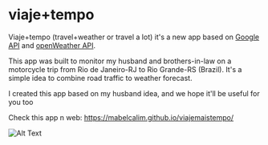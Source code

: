 
viaje+tempo
=====
Viaje+tempo (travel+weather or travel a lot) it's a new app based on [Google API](https://developers.google.com/apis-explorer/) and [openWeather API](https://openweathermap.org/). 

This app was built to monitor my husband and brothers-in-law on a motorcycle trip from Rio de Janeiro-RJ to Rio Grande-RS (Brazil). It's a simple idea to combine road traffic to weather forecast. 

I created this app based on my husband idea, and we hope it'll be useful for you too

Check this app n web: https://mabelcalim.github.io/viajemaistempo/

![Alt Text](https://github.com/mabelcalim/viajemaistempo/blob/master/viaje%2Btempo.gif)
